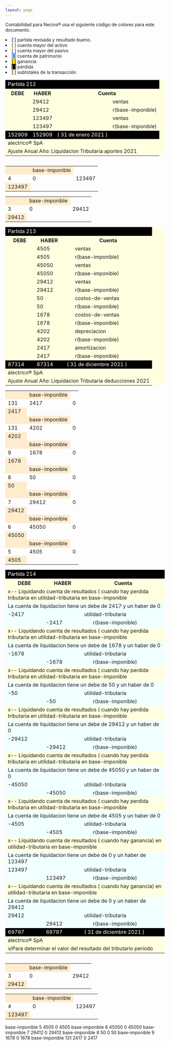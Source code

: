 ```yaml
--- 
layout: page
--- 
```


Contabilidad para Necios® usa el siguiente código de colores para este documento.
<li><span style='background-color: lavender'>[    ]</span> partida revisada y resultado bueno. </li>
<li><span style='background-color: lightyellow'>[    ]</span> cuenta mayor del activo </li>
<li><span style='background-color: azure'>[    ]</span> cuenta mayor del pasivo </li>
<li><span style='color: white; background-color: cornflowerblue'>[    ]</span> cuenta de patrimonio </li>
<li><span style='background-color: gold'>[    ]</span> ganancia </li>
<li><span style='color: white; background-color: black'>[    ]</span> pérdida </li>
<li><span style='background-color: blanchedalmond'>[    ]</span> subtotales de la transacción </li>
<table style='background-color: lightyellow' ><tbody>
<tr style='color: white; background-color: black'><td colspan='9'> Partida 212</td></tr>
<tr><th>DEBE</th><th> HABER </th> <th colspan='6'> Cuenta </th></tr>
<tr><td></td> <td>29412</td><td> </td><td colspan='5'>ventas</td></tr>
<tr><td></td> <td> 29412</td><td> </td><td colspan='5'>  r(base-imponible) </td></tr>
<tr><td></td> <td>123497</td><td> </td><td colspan='5'>ventas</td></tr>
<tr><td></td> <td> 123497</td><td> </td><td colspan='5'>  r(base-imponible) </td></tr>
<tr style='color: white; background-color: black'> <td> 152909</td><td> 152909</td><td colspan='3'>( 31 de enero	2021	 ) </td></tr>
<tr><td colspan='9'>alectrico® SpA</td></tr>
<tr><td colspan='9'>Ajuste Anual Año: Liquidacion Tributaria aportes 2021</td></tr>
<table><tbody> 
<table>
<tr style='background-color: blanchedalmond'><td> </td><td>base-imponible</td></tr>
<tr> <td> 4</td> <td>0</td><td> 123497</td></tr>
<tr style='background-color: blanchedalmond'><td>123497</td></tr>
</table>
<table>
<tr style='background-color: blanchedalmond'><td> </td><td>base-imponible</td></tr>
<tr> <td> 3</td> <td>0</td><td> 29412</td></tr>
<tr style='background-color: blanchedalmond'><td>29412</td></tr>
</table>
<table style='background-color: lightyellow' ><tbody>
<tr style='color: white; background-color: black'><td colspan='9'> Partida 213</td></tr>
<tr><th>DEBE</th><th> HABER </th> <th colspan='6'> Cuenta </th></tr>
<tr><td></td><td>4505</td><td></td><td>ventas</td></tr>
<tr><td></td><td>4505</td><td></td><td> r(base-imponible)  </td></tr>
<tr><td></td><td>45050</td><td></td><td>ventas</td></tr>
<tr><td></td><td>45050</td><td></td><td> r(base-imponible)  </td></tr>
<tr><td></td><td>29412</td><td></td><td>ventas</td></tr>
<tr><td></td><td>29412</td><td></td><td> r(base-imponible)  </td></tr>
<tr><td></td><td>50</td><td></td><td>costos-de-ventas</td></tr>
<tr><td></td><td>50</td><td></td><td> r(base-imponible)  </td></tr>
<tr><td></td><td>1678</td><td></td><td>costos-de-ventas</td></tr>
<tr><td></td><td>1678</td><td></td><td> r(base-imponible)  </td></tr>
<tr><td></td><td>4202</td><td></td><td>depreciacion</td></tr>
<tr><td></td><td>4202</td><td></td><td> r(base-imponible)  </td></tr>
<tr><td></td><td>2417</td><td></td><td>amortizacion</td></tr>
<tr><td></td><td>2417</td><td></td><td> r(base-imponible)  </td></tr>
<tr style='color: white; background-color: black'> <td> 87314</td><td> 87314</td><td colspan='3'>( 31 de diciembre	2021	 ) </td></tr>
<tr><td colspan='9'>alectrico® SpA</td></tr>
<tr><td colspan='9'>Ajuste Anual Año: Liquidacion Tributaria deducciones 2021</td></tr>
<table><tbody> 
<tr  style='background-color: blanchedalmond'><td></td><td> base-imponible</td></tr>
<tr> <td> 131</td> <td>2417</td> <td>0</td></tr>
<tr style='background-color: blanchedalmond'><td>2417</td></tr>
<tr  style='background-color: blanchedalmond'><td></td><td> base-imponible</td></tr>
<tr> <td> 131</td> <td>4202</td> <td>0</td></tr>
<tr style='background-color: blanchedalmond'><td>4202</td></tr>
<tr  style='background-color: blanchedalmond'><td></td><td> base-imponible</td></tr>
<tr> <td> 9</td> <td>1678</td> <td>0</td></tr>
<tr style='background-color: blanchedalmond'><td>1678</td></tr>
<tr  style='background-color: blanchedalmond'><td></td><td> base-imponible</td></tr>
<tr> <td> 8</td> <td>50</td> <td>0</td></tr>
<tr style='background-color: blanchedalmond'><td>50</td></tr>
<tr  style='background-color: blanchedalmond'><td></td><td> base-imponible</td></tr>
<tr> <td> 7</td> <td>29412</td> <td>0</td></tr>
<tr style='background-color: blanchedalmond'><td>29412</td></tr>
<tr  style='background-color: blanchedalmond'><td></td><td> base-imponible</td></tr>
<tr> <td> 6</td> <td>45050</td> <td>0</td></tr>
<tr style='background-color: blanchedalmond'><td>45050</td></tr>
<tr  style='background-color: blanchedalmond'><td></td><td> base-imponible</td></tr>
<tr> <td> 5</td> <td>4505</td> <td>0</td></tr>
<tr style='background-color: blanchedalmond'><td>4505</td></tr>
<table style='background-color: lightyellow' ><tbody>
<tr style='color: white; background-color: black'><td colspan='9'> Partida 214</td></tr>
<tr><th>DEBE</th><th> HABER </th> <th colspan='6'> Cuenta </th></tr>
<tr><td colspan='6'>x-- Liquidando cuenta de resultados ( cuando hay perdida tributaria en utilidad-tributaria en base-imponible</td></tr>
<tr style='background-color: azure'><td colspan='6'>La cuenta de liquidacion tiene un debe de 	2417 y un haber de 	0</td></tr>
<tr style='background-color: azure'><td> -2417</td><td></td><td colspan='2'>utilidad-tributaria</td></tr>
<tr style='background-color: azure'><td> </td><td>-2417</td><td></td><td> r(base-imponible) </td></tr>
<tr><td colspan='6'>x-- Liquidando cuenta de resultados ( cuando hay perdida tributaria en utilidad-tributaria en base-imponible</td></tr>
<tr style='background-color: azure'><td colspan='6'>La cuenta de liquidacion tiene un debe de 	1678 y un haber de 	0</td></tr>
<tr style='background-color: azure'><td> -1678</td><td></td><td colspan='2'>utilidad-tributaria</td></tr>
<tr style='background-color: azure'><td> </td><td>-1678</td><td></td><td> r(base-imponible) </td></tr>
<tr><td colspan='6'>x-- Liquidando cuenta de resultados ( cuando hay perdida tributaria en utilidad-tributaria en base-imponible</td></tr>
<tr style='background-color: azure'><td colspan='6'>La cuenta de liquidacion tiene un debe de 	50 y un haber de 	0</td></tr>
<tr style='background-color: azure'><td> -50</td><td></td><td colspan='2'>utilidad-tributaria</td></tr>
<tr style='background-color: azure'><td> </td><td>-50</td><td></td><td> r(base-imponible) </td></tr>
<tr><td colspan='6'>x-- Liquidando cuenta de resultados ( cuando hay perdida tributaria en utilidad-tributaria en base-imponible</td></tr>
<tr style='background-color: azure'><td colspan='6'>La cuenta de liquidacion tiene un debe de 	29412 y un haber de 	0</td></tr>
<tr style='background-color: azure'><td> -29412</td><td></td><td colspan='2'>utilidad-tributaria</td></tr>
<tr style='background-color: azure'><td> </td><td>-29412</td><td></td><td> r(base-imponible) </td></tr>
<tr><td colspan='6'>x-- Liquidando cuenta de resultados ( cuando hay perdida tributaria en utilidad-tributaria en base-imponible</td></tr>
<tr style='background-color: azure'><td colspan='6'>La cuenta de liquidacion tiene un debe de 	45050 y un haber de 	0</td></tr>
<tr style='background-color: azure'><td> -45050</td><td></td><td colspan='2'>utilidad-tributaria</td></tr>
<tr style='background-color: azure'><td> </td><td>-45050</td><td></td><td> r(base-imponible) </td></tr>
<tr><td colspan='6'>x-- Liquidando cuenta de resultados ( cuando hay perdida tributaria en utilidad-tributaria en base-imponible</td></tr>
<tr style='background-color: azure'><td colspan='6'>La cuenta de liquidacion tiene un debe de 	4505 y un haber de 	0</td></tr>
<tr style='background-color: azure'><td> -4505</td><td></td><td colspan='2'>utilidad-tributaria</td></tr>
<tr style='background-color: azure'><td> </td><td>-4505</td><td></td><td> r(base-imponible) </td></tr>
<tr><td colspan='6'>x-- Liquidando cuenta de resultados ( cuando hay ganancia) en utilidad-tributaria en base-imponible</td></tr>
<tr style='background-color: azure'><td colspan='6'>La cuenta de liquidacion tiene un debe de 	0 y un haber de 	123497</td></tr>
<tr style='background-color: azure'><td> 123497</td><td></td><td colspan='2'>utilidad-tributaria</td></tr>
<tr style='background-color: azure'><td> </td><td>123497</td><td></td><td> r(base-imponible) </td></tr>
<tr><td colspan='6'>x-- Liquidando cuenta de resultados ( cuando hay ganancia) en utilidad-tributaria en base-imponible</td></tr>
<tr style='background-color: azure'><td colspan='6'>La cuenta de liquidacion tiene un debe de 	0 y un haber de 	29412</td></tr>
<tr style='background-color: azure'><td> 29412</td><td></td><td colspan='2'>utilidad-tributaria</td></tr>
<tr style='background-color: azure'><td> </td><td>29412</td><td></td><td> r(base-imponible) </td></tr>
<tr style='color: white; background-color: black'> <td> 69797</td><td> 69797</td><td colspan='3'>( 31 de diciembre	2021	 ) </td></tr>
<tr><td colspan='9'>alectrico® SpA</td></tr>
<tr><td colspan='9'>v/Para determinar el valor del resultado del tributario período</td></tr>
<table><tbody> 
<table>
<tr style='background-color: blanchedalmond'><td> </td><td>base-imponible</td></tr>
<tr> <td> 3</td> <td>0</td><td> 29412</td></tr>
<tr style='background-color: blanchedalmond'><td>29412</td></tr>
</table>
<table>
<tr style='background-color: blanchedalmond'><td> </td><td>base-imponible</td></tr>
<tr> <td> 4</td> <td>0</td><td> 123497</td></tr>
<tr style='background-color: blanchedalmond'><td>123497</td></tr>
</table>
<tr  style='background-color: blanchedalmond'><td></td><td> base-imponible</td></tr>
<tr> <td> 5</td> <td>4505</td> <td>0</td></tr>
<tr style='background-color: blanchedalmond'><td>4505</td></tr>
<tr  style='background-color: blanchedalmond'><td></td><td> base-imponible</td></tr>
<tr> <td> 6</td> <td>45050</td> <td>0</td></tr>
<tr style='background-color: blanchedalmond'><td>45050</td></tr>
<tr  style='background-color: blanchedalmond'><td></td><td> base-imponible</td></tr>
<tr> <td> 7</td> <td>29412</td> <td>0</td></tr>
<tr style='background-color: blanchedalmond'><td>29412</td></tr>
<tr  style='background-color: blanchedalmond'><td></td><td> base-imponible</td></tr>
<tr> <td> 8</td> <td>50</td> <td>0</td></tr>
<tr style='background-color: blanchedalmond'><td>50</td></tr>
<tr  style='background-color: blanchedalmond'><td></td><td> base-imponible</td></tr>
<tr> <td> 9</td> <td>1678</td> <td>0</td></tr>
<tr style='background-color: blanchedalmond'><td>1678</td></tr>
<tr  style='background-color: blanchedalmond'><td></td><td> base-imponible</td></tr>
<tr> <td> 131</td> <td>2417</td> <td>0</td></tr>
<tr style='background-color: blanchedalmond'><td>2417</td></tr>
